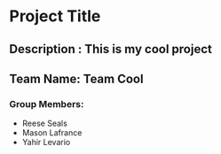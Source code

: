 # Project Title
## Description : This is my cool project
## Team Name: Team Cool
### Group Members:
- Reese Seals
- Mason Lafrance
- Yahir Levario
